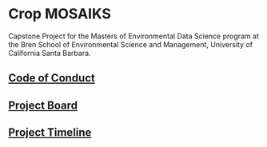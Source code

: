 # Crop MOSAIKS

Capstone Project for the Masters of Environmental Data Science program at the Bren School of Environmental Science and Management, University of California Santa Barbara. 

## [Code of Conduct](https://github.com/cropmosaiks/.github/blob/main/CODE_OF_CONDUCT.md)

## [Project Board](https://github.com/orgs/cropmosaiks/projects/1)

## [Project Timeline](https://github.com/cropmosaiks/.github/issues/1)

